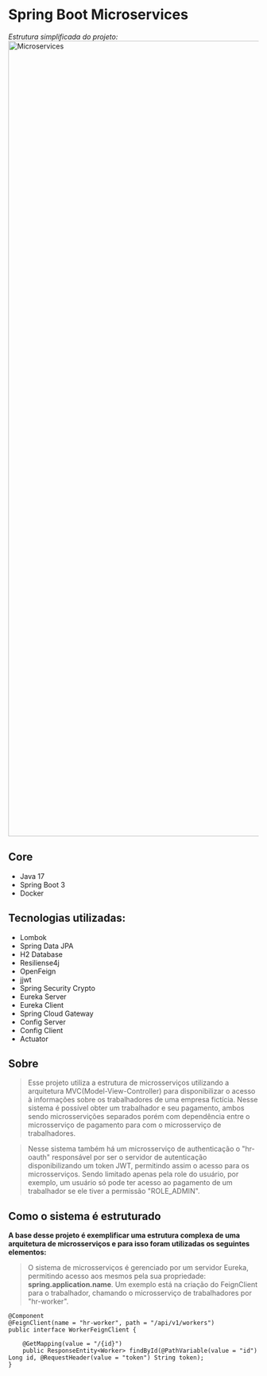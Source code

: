 # Spring Boot Microservices
*Estrutura simplificada do projeto:*
<img width="1600" alt="Microservices" src="https://github.com/Emanuelsmcastro/SpringBootMicroservices/assets/93106680/dc756ba7-d66a-43d1-adbd-0e088f74222b">

## Core
- Java 17
- Spring Boot 3
- Docker

## Tecnologias utilizadas:
-  Lombok
-  Spring Data JPA
-  H2 Database
-  Resiliense4j
-  OpenFeign
-  jjwt
-  Spring Security Crypto
-  Eureka Server
-  Eureka Client
-  Spring Cloud Gateway
-  Config Server
-  Config Client
-  Actuator

## Sobre
>Esse projeto utiliza a estrutura de microsserviços utilizando a arquitetura MVC(Model-View-Controller) para disponibilizar o acesso à informações sobre os trabalhadores de uma empresa fictícia. Nesse sistema é possível obter um trabalhador e seu pagamento, ambos sendo microsservições separados porém com dependência entre o microsserviço de pagamento para com o microsserviço de trabalhadores.

>Nesse sistema também há um microsserviço de authenticação o "hr-oauth" responsável por ser o servidor de autenticação disponibilizando um token JWT, permitindo assim o acesso para os microsserviços. Sendo limitado apenas pela role do usuário, por exemplo, um usuário só pode ter acesso ao pagamento de um trabalhador se ele tiver a permissão "ROLE_ADMIN".

## Como o sistema é estruturado
**A base desse projeto é exemplificar uma estrutura complexa de uma arquitetura de microsserviços e para isso foram utilizadas os seguintes elementos:**

>O sistema de microsserviços é gerenciado por um servidor Eureka, permitindo acesso aos mesmos pela sua propriedade: **spring.application.name**. Um exemplo está na criação do FeignClient para o trabalhador, chamando o microsserviço de trabalhadores por "hr-worker".

```
@Component
@FeignClient(name = "hr-worker", path = "/api/v1/workers")
public interface WorkerFeignClient {

	@GetMapping(value = "/{id}")
	public ResponseEntity<Worker> findById(@PathVariable(value = "id") Long id, @RequestHeader(value = "token") String token);
}
```
